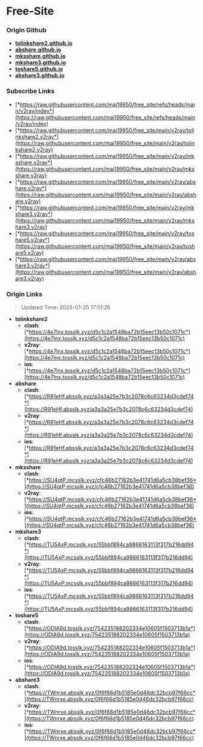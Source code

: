 # Free-Site

### Origin Github

- [**tolinkshare2.github.io**](https://github.com/tolinkshare2/tolinkshare2.github.io)
- [**abshare.github.io**](https://github.com/abshare/abshare.github.io)
- [**mksshare.github.io**](https://github.com/mksshare/mksshare.github.io)
- [**mkshare3.github.io**](https://github.com/mkshare3/mkshare3.github.io)
- [**toshare5.github.io**](https://github.com/toshare5/toshare5.github.io)
- [**abshare3.github.io**](https://github.com/abshare3/abshare3.github.io)

### Subscribe Links

- [*https://raw.githubusercontent.com/mai19950/free_site/refs/heads/main/v2ray/index*](https://raw.githubusercontent.com/mai19950/free_site/refs/heads/main/v2ray/index)
- [*https://raw.githubusercontent.com/mai19950/free_site/main/v2ray/tolinkshare2.v2ray*](https://raw.githubusercontent.com/mai19950/free_site/main/v2ray/tolinkshare2.v2ray)
- [*https://raw.githubusercontent.com/mai19950/free_site/main/v2ray/mksshare.v2ray*](https://raw.githubusercontent.com/mai19950/free_site/main/v2ray/mksshare.v2ray)
- [*https://raw.githubusercontent.com/mai19950/free_site/main/v2ray/abshare.v2ray*](https://raw.githubusercontent.com/mai19950/free_site/main/v2ray/abshare.v2ray)
- [*https://raw.githubusercontent.com/mai19950/free_site/main/v2ray/mkshare3.v2ray*](https://raw.githubusercontent.com/mai19950/free_site/main/v2ray/mkshare3.v2ray)
- [*https://raw.githubusercontent.com/mai19950/free_site/main/v2ray/toshare5.v2ray*](https://raw.githubusercontent.com/mai19950/free_site/main/v2ray/toshare5.v2ray)
- [*https://raw.githubusercontent.com/mai19950/free_site/main/v2ray/abshare3.v2ray*](https://raw.githubusercontent.com/mai19950/free_site/main/v2ray/abshare3.v2ray)

### Origin Links

> Updated Time: 2025-01-25 17:51:26

- **tolinkshare2**
  - **clash**: [*https://4e7lnx.tosslk.xyz/d5c1c2a1548ba72b15eec13b50c1071c*](https://4e7lnx.tosslk.xyz/d5c1c2a1548ba72b15eec13b50c1071c)
  - **v2ray**: [*https://4e7lnx.tosslk.xyz/d5c1c2a1548ba72b15eec13b50c1071c*](https://4e7lnx.tosslk.xyz/d5c1c2a1548ba72b15eec13b50c1071c)
  - **ios**: [*https://4e7lnx.tosslk.xyz/d5c1c2a1548ba72b15eec13b50c1071c*](https://4e7lnx.tosslk.xyz/d5c1c2a1548ba72b15eec13b50c1071c)
- **abshare**
  - **clash**: [*https://R91eHf.absslk.xyz/a3a3a25e7b3c2078c6c63234d3cdef74*](https://R91eHf.absslk.xyz/a3a3a25e7b3c2078c6c63234d3cdef74)
  - **v2ray**: [*https://R91eHf.absslk.xyz/a3a3a25e7b3c2078c6c63234d3cdef74*](https://R91eHf.absslk.xyz/a3a3a25e7b3c2078c6c63234d3cdef74)
  - **ios**: [*https://R91eHf.absslk.xyz/a3a3a25e7b3c2078c6c63234d3cdef74*](https://R91eHf.absslk.xyz/a3a3a25e7b3c2078c6c63234d3cdef74)
- **mksshare**
  - **clash**: [*https://SU4qtP.mcsslk.xyz/cfc46b27162b3e41741d6a5cb38bef36*](https://SU4qtP.mcsslk.xyz/cfc46b27162b3e41741d6a5cb38bef36)
  - **v2ray**: [*https://SU4qtP.mcsslk.xyz/cfc46b27162b3e41741d6a5cb38bef36*](https://SU4qtP.mcsslk.xyz/cfc46b27162b3e41741d6a5cb38bef36)
  - **ios**: [*https://SU4qtP.mcsslk.xyz/cfc46b27162b3e41741d6a5cb38bef36*](https://SU4qtP.mcsslk.xyz/cfc46b27162b3e41741d6a5cb38bef36)
- **mkshare3**
  - **clash**: [*https://TU5AxP.mcsslk.xyz/55bbf894ca9866163113f317b216dd94*](https://TU5AxP.mcsslk.xyz/55bbf894ca9866163113f317b216dd94)
  - **v2ray**: [*https://TU5AxP.mcsslk.xyz/55bbf894ca9866163113f317b216dd94*](https://TU5AxP.mcsslk.xyz/55bbf894ca9866163113f317b216dd94)
  - **ios**: [*https://TU5AxP.mcsslk.xyz/55bbf894ca9866163113f317b216dd94*](https://TU5AxP.mcsslk.xyz/55bbf894ca9866163113f317b216dd94)
- **toshare5**
  - **clash**: [*https://ODlA9d.tosslk.xyz/754235188202334e10605f1503713b1a*](https://ODlA9d.tosslk.xyz/754235188202334e10605f1503713b1a)
  - **v2ray**: [*https://ODlA9d.tosslk.xyz/754235188202334e10605f1503713b1a*](https://ODlA9d.tosslk.xyz/754235188202334e10605f1503713b1a)
  - **ios**: [*https://ODlA9d.tosslk.xyz/754235188202334e10605f1503713b1a*](https://ODlA9d.tosslk.xyz/754235188202334e10605f1503713b1a)
- **abshare3**
  - **clash**: [*https://TWnrxe.absslk.xyz/0f6f66d1b5185e0d46dc32bcb97f66cc*](https://TWnrxe.absslk.xyz/0f6f66d1b5185e0d46dc32bcb97f66cc)
  - **v2ray**: [*https://TWnrxe.absslk.xyz/0f6f66d1b5185e0d46dc32bcb97f66cc*](https://TWnrxe.absslk.xyz/0f6f66d1b5185e0d46dc32bcb97f66cc)
  - **ios**: [*https://TWnrxe.absslk.xyz/0f6f66d1b5185e0d46dc32bcb97f66cc*](https://TWnrxe.absslk.xyz/0f6f66d1b5185e0d46dc32bcb97f66cc)
